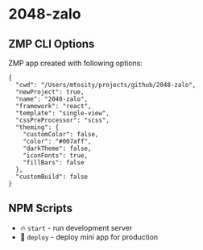 # 2048-zalo

## ZMP CLI Options

ZMP app created with following options:

```
{
  "cwd": "/Users/mtosity/projects/github/2048-zalo",
  "newProject": true,
  "name": "2048-zalo",
  "framework": "react",
  "template": "single-view",
  "cssPreProcessor": "scss",
  "theming": {
    "customColor": false,
    "color": "#007aff",
    "darkTheme": false,
    "iconFonts": true,
    "fillBars": false
  },
  "customBuild": false
}
```

## NPM Scripts

* 🔥 `start` - run development server
* 🙏 `deploy` - deploy mini app for production